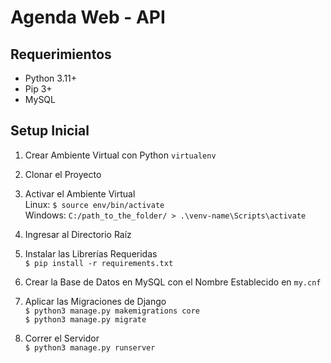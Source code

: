 Agenda Web - API
====================

## Requerimientos

* Python 3.11+
* Pip 3+
* MySQL

## Setup Inicial

1. Crear Ambiente Virtual con Python `virtualenv`

2. Clonar el Proyecto

3. Activar el Ambiente Virtual\
Linux: `$ source env/bin/activate`\
Windows: `C:/path_to_the_folder/ > .\venv-name\Scripts\activate`

4. Ingresar al Directorio Raíz

5. Instalar las Librerías Requeridas\
`$ pip install -r requirements.txt`

6. Crear la Base de Datos en MySQL con el Nombre Establecido en `my.cnf`

6. Aplicar las Migraciones de Django\
`$ python3 manage.py makemigrations core`\
`$ python3 manage.py migrate`

7. Correr el Servidor\
 `$ python3 manage.py runserver`